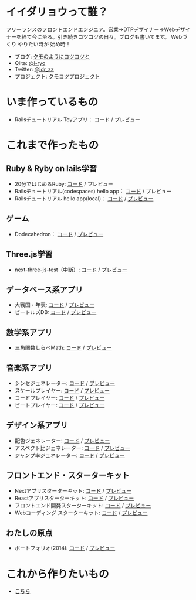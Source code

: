 # イイダリョウって誰？

フリーランスのフロントエンドエンジニア。営業→DTPデザイナー→Webデザイナーを経て今に至る。引き続きコツコツの日々。ブログも書いてます。 Webづくり やりたい時が 始め時！

* ブログ: [クモのようにコツコツと](https://www.i-ryo.com)
* Qiita: [@i-ryo](https://qiita.com/i-ryo)
* Twitter: [@idr_zz](https://twitter.com/idr_zz)
* プロジェクト: [クモコツプロジェクト](https://github.com/ryo-i/kumokotsu-project)

# いま作っているもの

- Railsチュートリアル Toyアプリ： コード / プレビュー

# これまで作ったもの

## Ruby & Ryby on lails学習

- 20分ではじめるRuby: [コード](https://github.com/ryo-i/get-started-with-ruby-in-20-minutes) / プレビュー
- Railsチュートリアル(codespaces) hello app： [コード](https://github.com/ryo-i/hello_app) / プレビュー
- Railsチュートリアル hello app(local)： [コード](https://github.com/ryo-i/rails_hello_app) / [プレビュー](https://rails-hello-app-n5t3.onrender.com/)

## ゲーム

- Dodecahedron： [コード](https://github.com/ryo-i/next-three-js-test/blob/main/components/Inner_069.tsx) / [プレビュー](https://next-three-js-test.vercel.app/test/069)

## Three.js学習

- next-three-js-test（中断）: [コード](https://github.com/ryo-i/next-three-js-test) / [プレビュー](https://next-three-js-test.vercel.app/)

## データベース系アプリ

* 大戦国・年表: [コード](https://github.com/ryo-i/dai-sengoku-nenpyo) / [プレビュー](https://dai-sengoku-nenpyo.vercel.app)
* ビートルズDB: [コード](https://github.com/ryo-i/beatles-db) / [プレビュー](https://beatles-db.vercel.app/)

## 数学系アプリ

* 三角関数しらべMath: [コード](https://github.com/ryo-i/sankaku-kansu-shirabe-math) / [プレビュー](https://sankaku-kansu-shirabe-math.vercel.app/)

## 音楽系アプリ
* シンセジェネレーター: [コード](https://github.com/ryo-i/synth-generator) / [プレビュー](https://synth-generator.vercel.app/)
* スケールプレイヤー: [コード](https://github.com/ryo-i/scale-player) / [プレビュー](https://scale-player.vercel.app/)
* コードプレイヤー: [コード](https://github.com/ryo-i/chord-player) / [プレビュー](https://chord-player.vercel.app)
* ビートプレイヤー: [コード](https://github.com/ryo-i/beat-player) / [プレビュー](https://beat-player.vercel.app/)

## デザイン系アプリ
* 配色ジェネレーター: [コード](https://github.com/ryo-i/color-scheme-generator) / [プレビュー](https://color-scheme-generator.vercel.app)
* アスペクト比ジェネレーター: [コード](https://github.com/ryo-i/aspect-ratio-generator) / [プレビュー](https://aspect-ratio-generator.vercel.app)
* ジャンプ率ジェネレーター: [コード](https://github.com/ryo-i/jump-rate-generator-2) / [プレビュー](https://jump-rate-generator-2.vercel.app/)

## フロントエンド・スターターキット
* Nextアプリスターターキット: [コード](https://github.com/ryo-i/next-app-started) / [プレビュー](https://next-app-started.vercel.app/)
* Reactアプリスターターキット: [コード](https://github.com/ryo-i/react-app-started) / [プレビュー](https://ryo-i.github.io/react-app-started/)
* フロントエンド開発スターターキット: [コード](https://github.com/ryo-i/front-end-getting-sterted) / [プレビュー](https://ryo-i.github.io/front-end-getting-sterted/dest/)
* Webコーディング スターターキット: [コード](https://github.com/ryo-i/web-coding-getting-sterted) / [プレビュー](https://ryo-i.github.io/web-coding-getting-sterted/)

## わたしの原点
* ポートフォリオ(2014): [コード](https://github.com/ryo-i/i-ryo_portfolio-2014) / [プレビュー](https://ryo-i.github.io/i-ryo_portfolio-2014/)

# これから作りたいもの

* [こちら](https://github.com/ryo-i/kumokotsu-project/blob/main/README.md)
